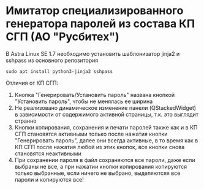 # Имитатор специализированного генератора паролей из состава КП СГП (АО "Русбитех")

В Astra Linux SE 1.7 необходимо установить шаблонизатор jinja2 и sshpass из основного репозитория
```
sudo apt install python3-jinja2 sshpass
```

Отличия от КП СГП:
1. Кнопка "Генерировать/Установить пароль" названа кнопкой "Установить пароль", чтобы не менялась ее ширина
2. Не реализовано динамическое изменение панели (QStackedWidget) в зависимости от содержимого активной страницы, т.к. это выглядит странно
3. Кнопки копирования, сохранения и печати паролей также как и в КП СГП становятся активными только после нажатия кнопки "Генерировать пароль", далее они всегда активные, в то время как в КП СГП после нажатия любой из этих кнопок, все кнопки снова становятся неактивными
4. При сохранении пароля в файл сохраняются все пароли, даже если выбраны не все, а при нажатии кнопки копирования копируются только выбранные, если ничего не выбрано, выделяютсяя все пароли и копируются все!

